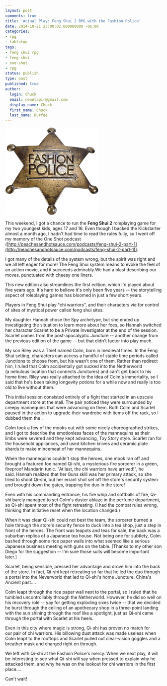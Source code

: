```yaml
---
layout: post
comments: true
title: 'Actual Play: Feng Shui 2 RPG with the Fashion Police'
date: 2014-10-21 23:00:02.000000000 -06:00
categories:
- rpg
- tabletop
tags:
- feng shui rpg
- feng-shui
- one-shot
- rpg
status: publish
type: post
published: true
author:
  login: Chuck
  email: neontapir@gmail.com
  display_name: Chuck
  first_name: Chuck
  last_name: Durfee
---
```

![fashion_police_badge](/assets/5f083_fashion_police.jpg)

This weekend, I got a chance to run the **Feng Shui 2** roleplaying game for my two youngest kids, ages 17 and 16\. Even though I backed the Kickstarter almost a month ago, I hadn't had time to read the rules fully, so I went off my memory of the One Shot podcast ([http://peachesandhotsauce.com/podcasts/feng-shui-2-part-1](http://peachesandhotsauce.com/podcasts/feng-shui-2-part-1)).

I got many of the details of the system wrong, but the spirit was right and we all left eager for more! The Feng Shui system means to evoke the feel of an action movie, and it succeeds admirably.We had a blast describing our moves, punctuated with cheesy one liners.

This new edition also streamlines the first edition, which I'd played about five years ago. It's hard to believe it's only been five years -- the storytelling aspect of roleplaying games has bloomed in just a few short years.

Players in Feng Shui play "chi warriors", and their characters vie for control of sites of mystical power called feng shui sites.

My daughter Hannah chose the Spy archetype, but she ended up investigating the situation to learn more about her foes, so Hannah switched her character Scarlet to be a Private Investigator at the end of the session. Scarlet comes from the post-apocalyptic Juncture -- another change from the previous edition of the game -- but that didn't factor into play much.

My son Riley was a Thief named Colm, born in medieval times. In the Feng Shui setting, characters can access a handful of stable time periods called Junctions to choose from, but his wasn't one of them. Rather than redirect him, I ruled that Colm accidentally got sucked into the Netherworld (a nebulous location that connects Junctures) and can't get back to his home time. Riley was really attached to the idea of Colm's immortality, so I said that he's been taking longevity potions for a while now and really is too old to live without them.

This initial session consisted entirely of a fight that started in an upscale department store at the mall. The pair noticed they were surrounded by creepy mannequins that were advancing on them. Both Colm and Scarlet paused in the action to upgrade their wardrobe with items off the rack, so I dubbed them the .

Colm took a few of the mooks out with some nicely choreographed strikes, and I got to describe the emotionless faces of the mannequins as their limbs were severed and they kept advancing, Toy Story style. Scarlet ran for the household appliances, and used kitchen knives and ceramic plate shards to make mincemeat of her mannequins.

When the mannequins couldn't stop the heroes, one mook ran off and brought a featured foe named Qi-shi, a mysterious fire sorcerer in a green, fireproof Mandarin tunic. "At last, the chi warriors have arrived!", he said. Hannah realized that her Guns skill was her primary attack, so she tried to shoot Qi-shi, but her errant shot set off the store's security system and brought down the gates, trapping the duo in the store!

Even with his commanding entrance, his fire whip and softballs of fire, Qi-shi barely managed to set Colm's duster ablaze in the perfume department, so Qi-shi spent most of the fight retreating. (I had the combat rules wrong, thinking that initiative reset when the location changed.)

When it was clear Qi-shi could not best the team, the sorcerer burned a hole through the store's security fence to duck into a tea shop, just a step in front of the heroes. The front was teapots and teas for sale, the back was a suburban replica of a Japanese tea house. Not being one for subtlety, Colm bashed through some rice paper walls into what seemed like a serious Japanese business meeting with guns on the table. [Thanks to my other son Diego for the suggestion -- I'm sure those suits will become important later.]

Scarlet, being sensible, pressed her advantage and drove him into the back of the store. In fact, Qi-shi kept retreating so far that he led the duo through a portal into the Neverworld that led to Qi-shi's home Juncture, China's Ancient past....

Colm leapt through the rice paper wall next to the portal, so I ruled that he tumbled uncontrollably through the Netherworld. However, he did so well on his recovery role -- yay for getting exploding sixes twice -- that we decided he burst through the ceiling of an apothecary shop in a three-point landing with the sun shining through the roof like a spotlight, just as Qi-shi came through the portal with Scarlet at his heels.

Even in this city where magic is strong, Qi-shi has proven no match for our pair of chi warriors. His billowing dust attack was made useless when Colm leapt to the rooftops and Scarlet pulled out clear-vision goggles and a breather mask and charged right on through.

We left with Qi-shi at the Fashion Police's mercy. When we next play, it will be interesting to see what Qi-shi will say when pressed to explain why he attacked them, and why he was on the lookout for chi warriors in the first place....

Can't wait!
